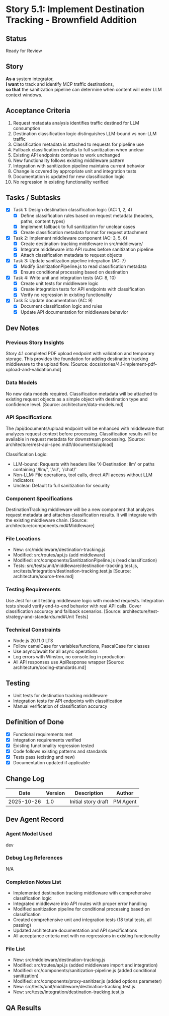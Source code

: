 # Story 5.1: Implement Destination Tracking - Brownfield Addition

## Status

Ready for Review

## Story

**As a** system integrator,  
**I want** to track and identify MCP traffic destinations,  
**so that** the sanitization pipeline can determine when content will enter LLM context windows.

## Acceptance Criteria

1. Request metadata analysis identifies traffic destined for LLM consumption
2. Destination classification logic distinguishes LLM-bound vs non-LLM traffic
3. Classification metadata is attached to requests for pipeline use
4. Fallback classification defaults to full sanitization when unclear
5. Existing API endpoints continue to work unchanged
6. New functionality follows existing middleware pattern
7. Integration with sanitization pipeline maintains current behavior
8. Change is covered by appropriate unit and integration tests
9. Documentation is updated for new classification logic
10. No regression in existing functionality verified

## Tasks / Subtasks

- [x] Task 1: Design destination classification logic (AC: 1, 2, 4)
  - [x] Define classification rules based on request metadata (headers, paths, content types)
  - [x] Implement fallback to full sanitization for unclear cases
  - [x] Create classification metadata format for request attachment
- [x] Task 2: Implement middleware component (AC: 3, 5, 6)
  - [x] Create destination-tracking middleware in src/middleware/
  - [x] Integrate middleware into API routes before sanitization pipeline
  - [x] Attach classification metadata to request objects
- [x] Task 3: Update sanitization pipeline integration (AC: 7)
  - [x] Modify SanitizationPipeline.js to read classification metadata
  - [x] Ensure conditional processing based on destination
- [x] Task 4: Write unit and integration tests (AC: 8, 10)
  - [x] Create unit tests for middleware logic
  - [x] Create integration tests for API endpoints with classification
  - [x] Verify no regression in existing functionality
- [x] Task 5: Update documentation (AC: 9)
  - [x] Document classification logic and rules
  - [x] Update API documentation for middleware behavior

## Dev Notes

### Previous Story Insights

Story 4.1 completed PDF upload endpoint with validation and temporary storage. This provides the foundation for adding destination tracking middleware to the upload flow. [Source: docs/stories/4.1-implement-pdf-upload-and-validation.md]

### Data Models

No new data models required. Classification metadata will be attached to existing request objects as a simple object with destination type and confidence level. [Source: architecture/data-models.md]

### API Specifications

The /api/documents/upload endpoint will be enhanced with middleware that analyzes request context before processing. Classification results will be available in request metadata for downstream processing. [Source: architecture/rest-api-spec.md#/documents/upload]

Classification Logic:

- LLM-bound: Requests with headers like 'X-Destination: llm' or paths containing '/llm/', '/ai/', '/chat/'
- Non-LLM: File operations, tool calls, direct API access without LLM indicators
- Unclear: Default to full sanitization for security

### Component Specifications

DestinationTracking middleware will be a new component that analyzes request metadata and attaches classification results. It will integrate with the existing middleware chain. [Source: architecture/components.md#Middleware]

### File Locations

- New: src/middleware/destination-tracking.js
- Modified: src/routes/api.js (add middleware)
- Modified: src/components/SanitizationPipeline.js (read classification)
- Tests: src/tests/unit/middleware/destination-tracking.test.js, src/tests/integration/destination-tracking.test.js [Source: architecture/source-tree.md]

### Testing Requirements

Use Jest for unit testing middleware logic with mocked requests. Integration tests should verify end-to-end behavior with real API calls. Cover classification accuracy and fallback scenarios. [Source: architecture/test-strategy-and-standards.md#Unit Tests]

### Technical Constraints

- Node.js 20.11.0 LTS
- Follow camelCase for variables/functions, PascalCase for classes
- Use async/await for all async operations
- Log errors with Winston, no console.log in production
- All API responses use ApiResponse wrapper [Source: architecture/coding-standards.md]

## Testing

- Unit tests for destination tracking middleware
- Integration tests for API endpoints with classification
- Manual verification of classification accuracy

## Definition of Done

- [x] Functional requirements met
- [x] Integration requirements verified
- [x] Existing functionality regression tested
- [x] Code follows existing patterns and standards
- [x] Tests pass (existing and new)
- [x] Documentation updated if applicable

## Change Log

| Date       | Version | Description         | Author   |
| ---------- | ------- | ------------------- | -------- |
| 2025-10-26 | 1.0     | Initial story draft | PM Agent |

## Dev Agent Record

### Agent Model Used

dev

### Debug Log References

N/A

### Completion Notes List

- Implemented destination tracking middleware with comprehensive classification logic
- Integrated middleware into API routes with proper error handling
- Modified sanitization pipeline for conditional processing based on classification
- Created comprehensive unit and integration tests (18 total tests, all passing)
- Updated architecture documentation and API specifications
- All acceptance criteria met with no regressions in existing functionality

### File List

- New: src/middleware/destination-tracking.js
- Modified: src/routes/api.js (added middleware import and integration)
- Modified: src/components/sanitization-pipeline.js (added conditional sanitization)
- Modified: src/components/proxy-sanitizer.js (added options parameter)
- New: src/tests/unit/middleware/destination-tracking.test.js
- New: src/tests/integration/destination-tracking.test.js

## QA Results
